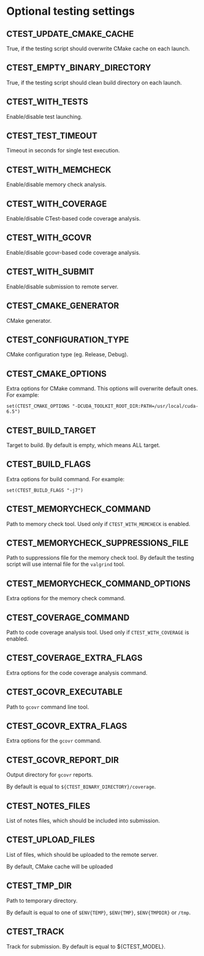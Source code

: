 # Optional testing settings

## CTEST_UPDATE_CMAKE_CACHE

True, if the testing script should overwrite CMake cache on each launch.

## CTEST_EMPTY_BINARY_DIRECTORY

True, if the testing script should clean build directory on each launch.

## CTEST_WITH_TESTS

Enable/disable test launching.

## CTEST_TEST_TIMEOUT

Timeout in seconds for single test execution.

## CTEST_WITH_MEMCHECK

Enable/disable memory check analysis.

## CTEST_WITH_COVERAGE

Enable/disable CTest-based code coverage analysis.

## CTEST_WITH_GCOVR

Enable/disable gcovr-based code coverage analysis.

## CTEST_WITH_SUBMIT

Enable/disable submission to remote server.

## CTEST_CMAKE_GENERATOR

CMake generator.

## CTEST_CONFIGURATION_TYPE

CMake configuration type (eg. Release, Debug).

## CTEST_CMAKE_OPTIONS

Extra options for CMake command. This options will overwrite default ones.
For example:

    set(CTEST_CMAKE_OPTIONS "-DCUDA_TOOLKIT_ROOT_DIR:PATH=/usr/local/cuda-6.5")

## CTEST_BUILD_TARGET

Target to build. By default is empty, which means ALL target.

## CTEST_BUILD_FLAGS

Extra options for build command. For example:

    set(CTEST_BUILD_FLAGS "-j7")

## CTEST_MEMORYCHECK_COMMAND

Path to memory check tool. Used only if `CTEST_WITH_MEMCHECK` is enabled.

## CTEST_MEMORYCHECK_SUPPRESSIONS_FILE

Path to suppressions file for the memory check tool.
By default the testing script will use internal file for the `valgrind` tool.

## CTEST_MEMORYCHECK_COMMAND_OPTIONS

Extra options for the memory check command.

## CTEST_COVERAGE_COMMAND

Path to code coverage analysis tool. Used only if `CTEST_WITH_COVERAGE` is enabled.

## CTEST_COVERAGE_EXTRA_FLAGS

Extra options for the code coverage analysis command.

## CTEST_GCOVR_EXECUTABLE

Path to `gcovr` command line tool.

## CTEST_GCOVR_EXTRA_FLAGS

Extra options for the `gcovr` command.

## CTEST_GCOVR_REPORT_DIR

Output directory for `gcovr` reports.

By default is equal to `${CTEST_BINARY_DIRECTORY}/coverage`.

## CTEST_NOTES_FILES

List of notes files, which should be included into submission.

## CTEST_UPLOAD_FILES

List of files, which should be uploaded to the remote server.

By default, CMake cache will be uploaded

## CTEST_TMP_DIR

Path to temporary directory.

By default is equal to one of `$ENV{TEMP}`, `$ENV{TMP}`, `$ENV{TMPDIR}` or `/tmp`.

## CTEST_TRACK

Track for submission. By default is equal to ${CTEST_MODEL}.
